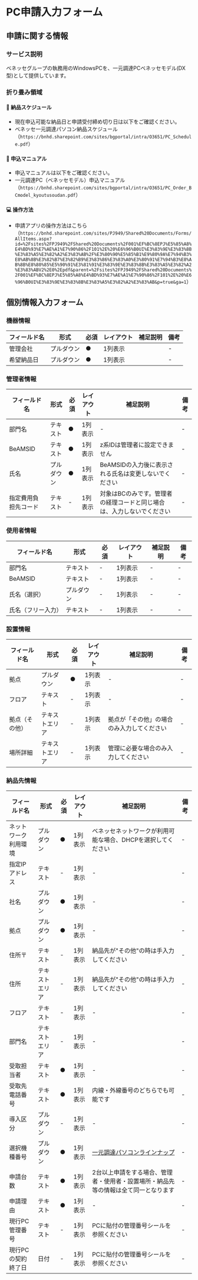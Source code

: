 # PC申請入力フォーム

## 申請に関する情報

### サービス説明

ベネッセグループの執務用のWindowsPCを、一元調達PCベネッセモデル(DX型)として提供しています。

### 折り畳み領域

#### 📅 納品スケジュール

- 現在申込可能な納品日と申請受付締め切り日は以下をご確認ください。
- ベネッセ一元調達パソコン納品スケジュール（`https://bnhd.sharepoint.com/sites/bgportal/intra/O3651/PC_Schedule.pdf`）

#### 📖 申込マニュアル

- 申込マニュアルは以下をご確認ください。
- 一元調達PC（ベネッセモデル）申込マニュアル（`https://bnhd.sharepoint.com/sites/bgportal/intra/O3651/PC_Order_BCmodel_kyoutusoudan.pdf`）

#### 💻 操作方法

- 申請アプリの操作方法はこちら（`https://bnhd.sharepoint.com/sites/PJ949/Shared%20Documents/Forms/AllItems.aspx?id=%2Fsites%2FPJ949%2FShared%20Documents%2F001%EF%BC%8EPJ%E5%85%A8%E4%BD%93%E7%AE%A1%E7%90%86%2F101%2E%20%E6%96%B0UI%E3%83%9E%E3%83%8B%E3%83%A5%E3%82%A2%E3%83%AB%2F%E3%80%90%E5%85%B1%E9%80%9A%E7%94%B3%E8%AB%8B%E3%82%B7%E3%82%B9%E3%83%86%E3%83%A0%E3%80%91%E7%94%B3%E8%AB%8B%E8%80%85%E5%90%91%E3%81%91%E3%83%9E%E3%83%8B%E3%83%A5%E3%82%A2%E3%83%ABV2%2E0%2Epdf&parent=%2Fsites%2FPJ949%2FShared%20Documents%2F001%EF%BC%8EPJ%E5%85%A8%E4%BD%93%E7%AE%A1%E7%90%86%2F101%2E%20%E6%96%B0UI%E3%83%9E%E3%83%8B%E3%83%A5%E3%82%A2%E3%83%AB&p=true&ga=1`）

## 個別情報入力フォーム

### 機器情報

| フィールド名 | 形式       | 必須 | レイアウト | 補足説明 | 備考 |
| ------------ | ---------- | ---- | ---------- | -------- | ---- |
| 管理会社     | プルダウン | ●    | 1列表示    |          | -    |
| 希望納品日   | プルダウン | ●    | 1列表示    |          | -    |

### 管理者情報

| フィールド名         | 形式       | 必須 | レイアウト | 補足説明                                                               | 備考 |
| -------------------- | ---------- | ---- | ---------- | ---------------------------------------------------------------------- | ---- |
| 部門名               | テキスト   | ●    | 1列表示    | -                                                                      | -    |
| BeAMSID              | テキスト   | ●    | 1列表示    | z系IDは管理者に設定できません                                          | -    |
| 氏名                 | プルダウン | ●    | 1列表示    | BeAMSIDの入力後に表示される氏名は変更しないでください                  | -    |
| 指定費用負担先コード | テキスト   | -    | 1列表示    | 対象はBCのみです。管理者の経理コードと同じ場合は、入力しないでください | -    |

### 使用者情報

| フィールド名       | 形式       | 必須 | レイアウト | 補足説明 | 備考 |
| ------------------ | ---------- | ---- | ---------- | -------- | ---- |
| 部門名             | テキスト   | -    | 1列表示    | -        | -    |
| BeAMSID            | テキスト   | -    | 1列表示    | -        | -    |
| 氏名（選択）       | プルダウン | -    | 1列表示    | -        | -    |
| 氏名（フリー入力） | テキスト   | -    | 1列表示    | -        | -    |

### 設置情報

| フィールド名   | 形式           | 必須 | レイアウト | 補足説明                                   | 備考 |
| -------------- | -------------- | ---- | ---------- | ------------------------------------------ | ---- |
| 拠点           | プルダウン     | ●    | 1列表示    | -                                          | -    |
| フロア         | テキスト       | -    | 1列表示    | -                                          | -    |
| 拠点（その他） | テキストエリア | -    | 1列表示    | 拠点が「その他」の場合のみ入力してください | -    |
| 場所詳細       | テキストエリア | -    | 1列表示    | 管理に必要な場合のみ入力してください       | -    |

### 納品先情報

| フィールド名         | 形式           | 必須 | レイアウト | 補足説明                                                                                                   | 備考 |
| -------------------- | -------------- | ---- | ---------- | ---------------------------------------------------------------------------------------------------------- | ---- |
| ネットワーク利用環境 | プルダウン     | ●    | 1列表示    | ベネッセネットワークが利用可能な場合、DHCPを選択してください                                               | -    |
| 指定IPアドレス       | テキスト       | -    | 1列表示    | -                                                                                                          | -    |
| 社名                 | プルダウン     | ●    | 1列表示    | -                                                                                                          | -    |
| 拠点                 | プルダウン     | ●    | 1列表示    | -                                                                                                          | -    |
| 住所〒               | テキスト       | -    | 1列表示    | 納品先が"その他"の時は手入力してください                                                                   | -    |
| 住所                 | テキストエリア | -    | 1列表示    | 納品先が"その他"の時は手入力してください                                                                   | -    |
| フロア               | テキスト       | -    | 1列表示    | -                                                                                                          | -    |
| 部門名               | テキストエリア | -    | 1列表示    | -                                                                                                          | -    |
| 受取担当者           | テキスト       | ●    | 1列表示    | -                                                                                                          | -    |
| 受取先電話番号       | テキスト       | ●    | 1列表示    | 内線・外線番号のどちらでも可能です                                                                         | -    |
| 導入区分             | プルダウン     | -    | 1列表示    | -                                                                                                          | -    |
| 選択機種番号         | プルダウン     | ●    | 1列表示    | [一元調達パソコンラインナップ](https://bnhd.sharepoint.com/sites/bgportal/intra/O3651/PC_Lineup_Win11.pdf) | -    |
| 申請台数             | テキスト       | ●    | 1列表示    | 2台以上申請をする場合、管理者・使用者・設置場所・納品先等の情報は全て同一となります                        | -    |
| 申請理由             | テキスト       | ●    | 1列表示    | -                                                                                                          | -    |
| 現行PC管理番号       | テキスト       | -    | 1列表示    | PCに貼付の管理番号シールを参照ください                                                                     | -    |
| 現行PCの契約終了日   | 日付           | -    | 1列表示    | PCに貼付の管理番号シールを参照ください                                                                     | -    |